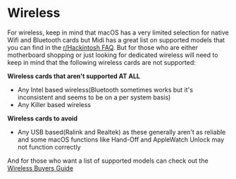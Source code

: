 # Wireless

For wireless, keep in mind that macOS has a very limited selection for native Wifi and Bluetooth cards but Midi has a great list on supported models that you can find in the [r/Hackintosh FAQ](https://www.reddit.com/r/hackintosh/wiki/faq#wiki_wifi_compatibility). But for those who are either motherboard shopping or just looking for dedicated wireless will need to keep in mind that the following wireless cards are not supported:

**Wireless cards that aren't supported AT ALL**

* Any Intel based wireless(Bluetooth sometimes works but it's inconsistent and seems to be on a per system basis)
* Any Killer based wireless

**Wireless cards to avoid**

* Any USB based(Ralink and Realtek) as these generally aren't as reliable and some macOS functions like Hand-Off and AppleWatch Unlock may not function correctly


And for those who want a list of supported models can check out the [Wireless Buyers Guide](https://dortania.github.io/Wireless-Buyers-Guide/)